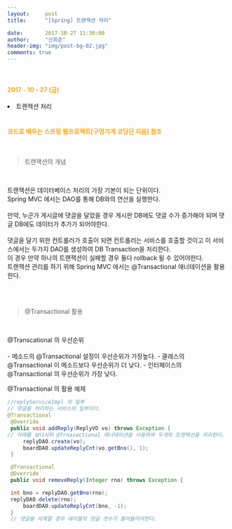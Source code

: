 ```yaml
---
layout:     post
title:      "[Spring] 트랜잭션 처리"

date:       2017-10-27 11:30:00
author:     "신희준"
header-img: "img/post-bg-02.jpg"
comments: true
---
```


<meta name="description" content="Spring스프링 애너테이션 Annotation정리 @Autowired,@Qualifier,@Resource,@Component,@PostConstruct,@Aspect
,@AOP,@POINTCUT,@AROUND,@ADVICE,@RequestMapping,@REPOSITORY,@SERVICE,@COMPONENT
">

<br>
<H4 style ="font-weight:bold; color : orange">2017 - 10 - 27 (금)</H4>
<li>트랜잭션 처리</li>

<br>
<H4 style ="font-weight:bold; color:orange;">코드로 배우는 스프링 웹프로젝트[구멍가게 코딩단 지음] 참조</H4>
<br>


>트랜잭션의 개념

<br>
<p style = "font-size:14px">
트랜잭션은 데이터베이스 처리의 가장 기본이 되는 단위이다.
<br>
Spring MVC 에서는 DAO를 통해 DB와의 연산을 실행한다.
<br><br>
만약,  누군가 게시글에 댓글을 달았을 경우 게시판 DB에도 댓글 수가 증가해야 되며 댓글 DB에도 데이터가 추가가 되어야한다.
<br><br>
댓글을 달기 위한 컨트롤러가 호출이 되면 컨트롤러는 서비스를 호출할 것이고 이 서비스에서는 두가지 DAO를 생성하여 DB Transaction을 처리한다.
<br>
 이 경우 만약 하나의 트랜잭션이 실패할 경우 둘다 rollback 될 수 있어야한다.
<br>
트랜잭션 관리를 하기 위해 Spring MVC 에서는 @Transactional 애너테이션을 활용한다.
</p>
<br>
<br>

>@Transactional 활용

<br>
<p style= "font-size:14px">
@Transcational 의 우선순위
<br>
<br>
- 메소드의 @Transactional 설정이 우선순위가 가장높다.
- 클래스의 @Transactional 이 메소드보다 우선순위가 더 낮다.
- 인터페이스의 @Transactional 의 우선순위가 가장 낮다.

@Transactional 의 활용 예제
</p>

~~~java
//replyServiceImpl 의 일부
// 댓글을 처리하는 서비스의 일부이다.
@Transactional
 @Override
 public void addReply(ReplyVO vo) throws Exception {
// 아래를 보다시피 @Trnasactional 에너테이션을 사용하여 두개의 트랜잭션을 처리한다.
	 replyDAO.create(vo);
	 boardDAO.updateReplyCnt(vo.getBno(), 1);
 }

 @Transactional
 @Override
 public void removeReply(Integer rno) throws Exception {

 int bno = replyDAO.getBno(rno);
 replyDAO.delete(rno);
	 boardDAO.updateReplyCnt(bno, -1);
 }
 // 댓글을 삭제할 경우 테이블의 댓글 갯수가 줄어들어야한다.
~~~
